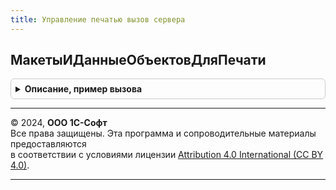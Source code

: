 ```yaml
---
title: Управление печатью вызов сервера
---
```



## МакетыИДанныеОбъектовДляПечати
<details style="margin: 1em 0; padding: 0.5em; border: 1px solid #ccc; border-radius: 6px;">

<summary style="font-weight: bold; cursor: pointer;">Описание, пример вызова</summary>

```bsl

// Устарела. Следует использовать УправлениеПечатью.МакетыИДанныеОбъектовДляПечати и серверный механизм
// формирования печатных форм по макетам офисных документов.
// Получает за один вызов всю необходимую информацию для печати: данные объектов по макетам, двоичные
// данные макетов, описание областей макетов.
// Для вызова из клиентских модулей печати форм по макетам офисных документов.
//
// Параметры:
//   ИмяМенеджераПечати - Строка - имя для обращения к менеджеру объекта, например "Документ.<Имя документа>".
//   ИменаМакетов       - Строка - имена макетов, по которым будут формироваться печатные формы.
//   СоставДокументов   - Массив - ссылки на объекты информационной базы (должны быть одного типа).
//
// Возвращаемое значение:
//  Соответствие из КлючИЗначение - коллекция ссылок на объекты и их данные:
//   * Ключ - ЛюбаяСсылка - ссылка на объект информационной базы;
//   * Значение - Структура:
//       ** Ключ - Строка - имя макета;
//       ** Значение - Структура - данные объекта.
//
Функция МакетыИДанныеОбъектовДляПечати(Знач ИмяМенеджераПечати, Знач ИменаМакетов, Знач СоставДокументов) Экспорт
```

Пример вызова
```bsl
Результат = УправлениеПечатьюВызовСервера.МакетыИДанныеОбъектовДляПечати(ИмяМенеджераПечати, ИменаМакетов, СоставДокументов) 
```
</details>

---

© 2024, **ООО 1С-Софт**  
Все права защищены. Эта программа и сопроводительные материалы предоставляются  
в соответствии с условиями лицензии [Attribution 4.0 International (CC BY 4.0)](https://creativecommons.org/licenses/by/4.0/legalcode).

---
